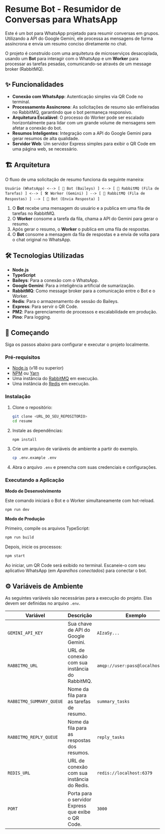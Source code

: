 # Resume Bot - Resumidor de Conversas para WhatsApp

Este é um bot para WhatsApp projetado para resumir conversas em grupos. Utilizando a API do Google Gemini, ele processa as mensagens de forma assíncrona e envia um resumo conciso diretamente no chat.

O projeto é construído com uma arquitetura de microserviços desacoplada, usando um **Bot** para interagir com o WhatsApp e um **Worker** para processar as tarefas pesadas, comunicando-se através de um message broker (RabbitMQ).

## ✨ Funcionalidades

- **Conexão com WhatsApp**: Autenticação simples via QR Code no terminal.
- **Processamento Assíncrono**: As solicitações de resumo são enfileiradas no RabbitMQ, garantindo que o bot permaneça responsivo.
- **Arquitetura Escalável**: O processo do Worker pode ser escalado horizontalmente para lidar com um grande volume de mensagens sem afetar a conexão do bot.
- **Resumos Inteligentes**: Integração com a API do Google Gemini para gerar resumos de alta qualidade.
- **Servidor Web**: Um servidor Express simples para exibir o QR Code em uma página web, se necessário.

## 🏗️ Arquitetura

O fluxo de uma solicitação de resumo funciona da seguinte maneira:

```
Usuário (WhatsApp) <--> [ 🤖 Bot (Baileys) ] <--> [ 📨 RabbitMQ (Fila de Tarefas) ] <--> [ 🛠️ Worker (Gemini) ] --> [ 📨 RabbitMQ (Fila de Respostas) ] --> [ 🤖 Bot (Envia Resposta) ]
```

1.  O **Bot** recebe uma mensagem do usuário e a publica em uma fila de tarefas no RabbitMQ.
2.  O **Worker** consome a tarefa da fila, chama a API do Gemini para gerar o resumo.
3.  Após gerar o resumo, o **Worker** o publica em uma fila de respostas.
4.  O **Bot** consome a mensagem da fila de respostas e a envia de volta para o chat original no WhatsApp.

## 🛠️ Tecnologias Utilizadas

- **Node.js**
- **TypeScript**
- **Baileys**: Para a conexão com o WhatsApp.
- **Google Gemini**: Para a inteligência artificial de sumarização.
- **RabbitMQ**: Como message broker para a comunicação entre o Bot e o Worker.
- **Redis**: Para o armazenamento de sessão do Baileys.
- **Express**: Para servir o QR Code.
- **PM2**: Para gerenciamento de processos e escalabilidade em produção.
- **Pino**: Para logging.

## 🚀 Começando

Siga os passos abaixo para configurar e executar o projeto localmente.

### Pré-requisitos

- [Node.js](https://nodejs.org/) (v18 ou superior)
- [NPM](https://www.npmjs.com/) ou [Yarn](https://yarnpkg.com/)
- Uma instância do [RabbitMQ](https://www.rabbitmq.com/download.html) em execução.
- Uma instância do [Redis](https://redis.io/docs/getting-started/) em execução.

### Instalação

1.  Clone o repositório:
    ```bash
    git clone <URL_DO_SEU_REPOSITORIO>
    cd resume
    ```

2.  Instale as dependências:
    ```bash
    npm install
    ```

3.  Crie um arquivo de variáveis de ambiente a partir do exemplo.
    ```bash
    cp .env.example .env
    ```

4.  Abra o arquivo `.env` e preencha com suas credenciais e configurações.

### Executando a Aplicação

**Modo de Desenvolvimento**

Este comando iniciará o Bot e o Worker simultaneamente com hot-reload.

```bash
npm run dev
```

**Modo de Produção**

Primeiro, compile os arquivos TypeScript:

```bash
npm run build
```

Depois, inicie os processos:

```bash
npm start
```

Ao iniciar, um QR Code será exibido no terminal. Escaneie-o com seu aplicativo WhatsApp (em *Aparelhos conectados*) para conectar o bot.

## ⚙️ Variáveis de Ambiente

As seguintes variáveis são necessárias para a execução do projeto. Elas devem ser definidas no arquivo `.env`.

| Variável                  | Descrição                                                          | Exemplo                          |
| ------------------------- | ------------------------------------------------------------------ | -------------------------------- |
| `GEMINI_API_KEY`          | Sua chave de API do Google Gemini.                                 | `AIzaSy...`                      |
| `RABBITMQ_URL`            | URL de conexão com sua instância do RabbitMQ.                      | `amqp://user:pass@localhost:5672`|
| `RABBITMQ_SUMMARY_QUEUE`  | Nome da fila para as tarefas de resumo.                            | `summary_tasks`                  |
| `RABBITMQ_REPLY_QUEUE`    | Nome da fila para as respostas dos resumos.                        | `reply_tasks`                    |
| `REDIS_URL`               | URL de conexão com sua instância do Redis.                         | `redis://localhost:6379`         |
| `PORT`                    | Porta para o servidor Express que exibe o QR Code.                 | `3000`                           |